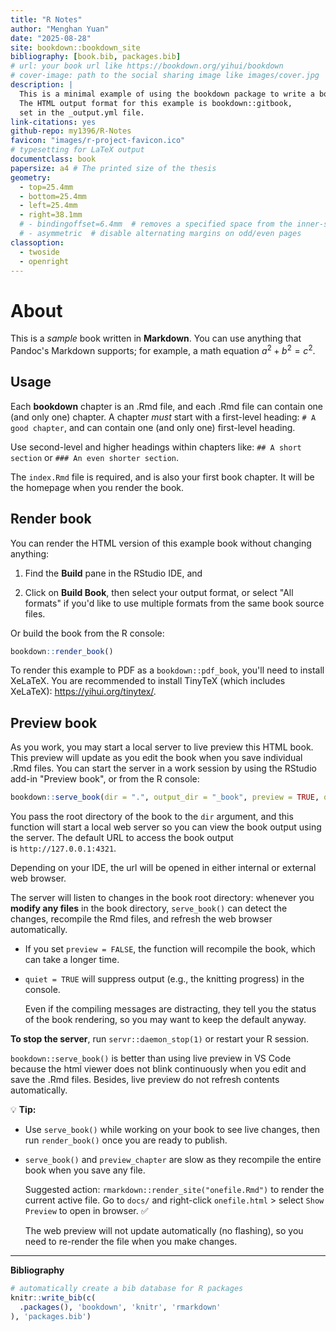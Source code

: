 ```yaml
--- 
title: "R Notes"
author: "Menghan Yuan"
date: "2025-08-28"
site: bookdown::bookdown_site
bibliography: [book.bib, packages.bib]
# url: your book url like https://bookdown.org/yihui/bookdown
# cover-image: path to the social sharing image like images/cover.jpg
description: |
  This is a minimal example of using the bookdown package to write a book.
  The HTML output format for this example is bookdown::gitbook,
  set in the _output.yml file.
link-citations: yes
github-repo: my1396/R-Notes
favicon: "images/r-project-favicon.ico"
# typesetting for LaTeX output
documentclass: book
papersize: a4 # The printed size of the thesis
geometry:
  - top=25.4mm
  - bottom=25.4mm
  - left=25.4mm
  - right=38.1mm
  # - bindingoffset=6.4mm  # removes a specified space from the inner-side for twoside.
  # - asymmetric  # disable alternating margins on odd/even pages
classoption: 
  - twoside
  - openright
---
```



# About

This is a _sample_ book written in **Markdown**. You can use anything that Pandoc's Markdown supports; for example, a math equation $a^2 + b^2 = c^2$.

## Usage 

Each **bookdown** chapter is an .Rmd file, and each .Rmd file can contain one (and only one) chapter. A chapter *must* start with a first-level heading: `# A good chapter`, and can contain one (and only one) first-level heading.

Use second-level and higher headings within chapters like: `## A short section` or `### An even shorter section`.

The `index.Rmd` file is required, and is also your first book chapter. It will be the homepage when you render the book.

## Render book

You can render the HTML version of this example book without changing anything:

1. Find the **Build** pane in the RStudio IDE, and

1. Click on **Build Book**, then select your output format, or select "All formats" if you'd like to use multiple formats from the same book source files.

Or build the book from the R console:


``` r
bookdown::render_book()
```

To render this example to PDF as a `bookdown::pdf_book`, you'll need to install XeLaTeX. You are recommended to install TinyTeX (which includes XeLaTeX): <https://yihui.org/tinytex/>.

## Preview book

As you work, you may start a local server to live preview this HTML book. This preview will update as you edit the book when you save individual .Rmd files. You can start the server in a work session by using the RStudio add-in "Preview book", or from the R console:


``` r
bookdown::serve_book(dir = ".", output_dir = "_book", preview = TRUE, quiet = FALSE)
```

You pass the root directory of the book to the `dir` argument, and this function will start a local web server so you can view the book output using the server. The default URL to access the book output is `http://127.0.0.1:4321`.

Depending on your IDE, the url will be opened in either internal or external web browser.

The server will listen to changes in the book root directory: whenever you **modify any files** in the book directory, `serve_book()` can detect the changes, recompile the Rmd files, and refresh the web browser automatically.

- If you set `preview = FALSE`, the function will recompile the book, which can take a longer time.

- `quiet = TRUE` will suppress output (e.g., the knitting progress) in the console.
  
  Even if the compiling messages are distracting, they tell you the status of the book rendering, so you may want to keep the default anyway.


**To stop the server**, run `servr::daemon_stop(1)` or restart your R session.


`bookdown::serve_book()` is better than using live preview in VS Code because the html viewer does not blink continuously when you edit and save the .Rmd files. Besides, live preview do not refresh contents automatically.

💡 **Tip:** 

- Use `serve_book()` while working on your book to see live changes, then run `render_book()` once you are ready to publish.
- `serve_book()` and `preview_chapter` are slow as they recompile the entire book when you save any file. 
  
  Suggested action: `rmarkdown::render_site("onefile.Rmd")` to render the current active file. Go to `docs/` and right-click `onefile.html` > select `Show Preview` to open in browser. ✅

  The web preview will not update automatically (no flashing), so you need to re-render the file when you make changes.

--------------------------------------------------------------------------------

**Bibliography**


``` r
# automatically create a bib database for R packages
knitr::write_bib(c(
  .packages(), 'bookdown', 'knitr', 'rmarkdown'
), 'packages.bib')
```

